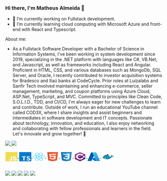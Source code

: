 ### Hi there, I'm Matheus Almeida 👋

- 🔭 I’m currently working on Fullstack development.
- 🌱 I’m currently learning cloud computing with Microsoft Azure and front-end with React and Typescript.

About me:
- As a Fullstack Software Developer with a Bachelor of Science in Information Systems, I've been working in system development since 2019, specializing in the .NET platform with languages like C#, VB.Net, and Javascript, as well as frameworks including React and Angular. Proficient in HTML, CSS, and various databases such as MongoDb, SQL Server, and Oracle, I recently contributed to investor acquisition systems for Bradesco and Itaú banks at CodeCycle. Prior roles at Luizalabs and Sanfir Tech involved maintaining and enhancing e-commerce, seller management, marketing, and coupon platforms using Azure Cloud, ASP.Net, TypeScript, and MVC. Committed to principles like Clean Code, S.O.L.I.D., TDD, and CI/CD, I'm always eager for new challenges to learn and contribute. Outside of work, I run an educational YouTube channel called COD3X, where I share insights and assist beginners and intermediates in software development and IT concepts. Passionate about technology, innovation, and education, I also enjoy networking and collaborating with fellow professionals and learners in the field. Let's innovate and grow together! 🚀

<div>
  <a href="https://github.com/MatheusCOD3X">
  <img height ="180em" src="https://github-readme-stats.vercel.app/api?username=MatheusCOD3X&show_icons=true&theme=dark"/>
  <img height ="180em" src="https://github-readme-stats.vercel.app/api/top-langs/?username=MatheusCOD3X&theme=dark"/>
</div>

<div style="display: inline_block"><br>
  <img align="center" alt="Matheus-Js" height="30" width="40" src="https://raw.githubusercontent.com/devicons/devicon/master/icons/javascript/javascript-plain.svg">
  <img align="center" alt="Matheus-Ts" height="30" width="40" src="https://raw.githubusercontent.com/devicons/devicon/master/icons/typescript/typescript-plain.svg">
  <img align="center" alt="Matheus-React" height="30" width="40" src="https://raw.githubusercontent.com/devicons/devicon/master/icons/react/react-original.svg">
  <img align="center" alt="Matheus-HTML" height="30" width="40" src="https://raw.githubusercontent.com/devicons/devicon/master/icons/html5/html5-original.svg">
  <img align="center" alt="Matheus-CSS" height="30" width="40" src="https://raw.githubusercontent.com/devicons/devicon/master/icons/css3/css3-original.svg">
  <img align="center" alt="Matheus-Csharp" height="30" width="40" src="https://raw.githubusercontent.com/devicons/devicon/master/icons/csharp/csharp-original.svg">
  <img align="center" alt="Matheus-Azure" height="30" width="40" src="https://raw.githubusercontent.com/devicons/devicon/master/icons/azure/azure-original.svg">
  <img align="center" alt="Matheus-Docker" height="30" width="40" src="https://raw.githubusercontent.com/devicons/devicon/master/icons/docker/docker-original.svg">
</div>

##

<div> 
  <a href="https://www.youtube.com/@MatheusCOD3X" target="_blank"><img src="https://img.shields.io/badge/YouTube-FF0000?style=for-the-badge&logo=youtube&logoColor=white" target="_blank"></a>
  <a href="https://www.instagram.com/matheus.cod3x/" target="_blank"><img src="https://img.shields.io/badge/-Instagram-%23E4405F?style=for-the-badge&logo=instagram&logoColor=white" target="_blank"></a>
 <a href="https://discord.com/channels/1179557709046108233/1179557710186954774" target="_blank"><img src="https://img.shields.io/badge/Discord-7289DA?style=for-the-badge&logo=discord&logoColor=white" target="_blank"></a> 
  <a href = "mailto:matheus.almeida.code@gmail.com"><img src="https://img.shields.io/badge/-Gmail-%23333?style=for-the-badge&logo=gmail&logoColor=white" target="_blank"></a>
  <a href="https://www.linkedin.com/in/matheus-almeida-cod3x/" target="_blank"><img src="https://img.shields.io/badge/-LinkedIn-%230077B5?style=for-the-badge&logo=linkedin&logoColor=white" target="_blank"></a> 
</div>

